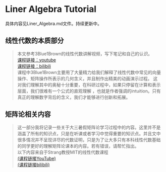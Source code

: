 # Liner Algebra Tutorial
具体内容见Liner_Algebra.md文件。持续更新中。

## 线性代数的本质部分
>本文参考3Blue1Brown的线性代数讲解视频，写下笔记和自己的认识。<br>
[课程链接：youtube](https://www.youtube.com/watch?v=fNk_zzaMoSs&list=PLZHQObOWTQDPD3MizzM2xVFitgF8hE_ab)<br>
[课程链接：bilibili](https://www.bilibili.com/video/BV1s4411S78P?from=search&seid=12604659975522241651)<br>
>课程中3Blue1Brown主要用了大量精力给我们解释了线性代数中常见的向量操作、矩阵操作所表示的几何含义，并且制作出精美的动画演示过程。
这对我们理解其中的奥秘十分重要，在科研过程中，如果只停留在计算和表示层面，我们很难有一个公式的直观理解
，也就是作者强调的intuition。只有真正的理解数字背后的含义，我们才能够进行创新和拓展。

## 矩阵论相关内容
>这一部分我将记录一些关于大三暑假矩阵论学习过程中的内容。这里并不是涵盖了所有的知识点，只是在听课或者学习中觉得重要的知识点。并且文中很多情况并不呈现详尽的代数证明，只是为了让大多只有本科线性代数基础的同学更好的理解矩阵论课本的内容。若有错误，请帮忙指出。<br>
以下内容来自于Strang教授MIT的线性代数课程<br>
[(课程链接YouTube)](https://www.youtube.com/watch?v=YeznlKTrpmU&list=PL6839449936471E0C&index=1)<br>
[(课程链接bilibili)](https://www.bilibili.com/video/BV1zx411g7gq?p=1)

